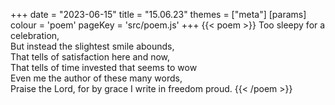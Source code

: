 +++
date = "2023-06-15"
title = "15.06.23"
themes = ["meta"]
[params]
  colour = 'poem'
  pageKey = 'src/poem.js'
+++
{{< poem >}}
Too sleepy for a celebration,  
But instead the slightest smile abounds,  
That tells of satisfaction here and now,  
That tells of time invested that seems to wow  
Even me the author of these many words,  
Praise the Lord, for by grace I write in freedom proud.
{{< /poem >}}